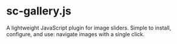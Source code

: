 # sc-gallery.js
A lightweight JavaScript plugin for image sliders. Simple to install, configure, and use: navigate images with a single click.
